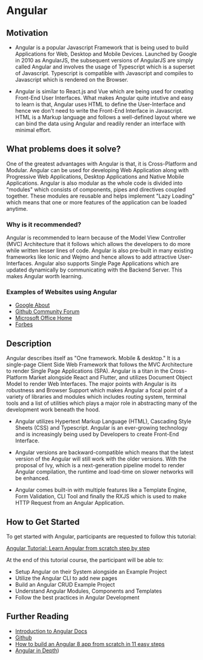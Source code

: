 
# Angular

## Motivation

- Angular is a popular Javascript Framework that is being used to build Applications for Web, Desktop and Mobile Devices. Launched by Google in 2010 as AngularJS, the subsequent versions of AngularJS are simply called Angular and involves the usage of Typescript which is a superset of Javascript. Typescript is compatible with Javascript and compiles to Javascript which is rendered on the Browser.

- Angular is similar to React.js and Vue which are being used for creating Front-End User Interfaces. What makes Angular quite intutive and easy to learn is that, Angular uses HTML to define the User-Interface and hence we don't need to write the Front-End Interface in Javascript. HTML is a Markup language and follows a well-defined layout where we can bind the data using Angular and readily render an interface with minimal effort.
## What problems does it solve?
One of the greatest advantages with Angular is that, it is Cross-Platform and Modular. Angular can be used for developing Web Application along with Progressive Web Applications, Desktop Applications and Native Mobile Applications. Angular is also modular as the whole code is divided into "modules" which consists of components, pipes and directives coupled together. These modules are reusable and helps implement "Lazy Loading" which means that one or more features of the application can be loaded anytime.
### Why is it recommended?
Angular is recommended to learn because of the Model View Controller (MVC) Architecture that it follows which allows the developers to do more while written lesser lines of code. Angular is also pre-built in many existing frameworks like Ionic and Wejmo and hence allows to add attractive User-Interfaces. Angular also supports Single Page Applications which are updated dynamically by communicating with the Backend Server. This makes Angular worth learning.
### Examples of Websites using Angular
- [Google About](https://about.google/)
- [Github Community Forum](https://github.community/)
- [Microsoft Office Home](https://www.office.com/apps?auth=2)
- [Forbes](https://www.forbes.com/sites/karstenstrauss/2019/01/22/the-most-sustainable-companies-in-2019)
## Description
Angular describes itself as "One framework. Mobile & desktop." It is a single-page Client Side Web Framework that follows the MVC Architecture to render Single Page Applications (SPA). Angular is a titan in the Cross-Platform Market alongside React and Flutter, and utilizes Document Object Model to render Web Interfaces. The major points with Angular is its robustness and Browser Support which makes Angular a focal point of a variety of libraries and modules which includes routing system, terminal tools and a list of utilities which plays a major role in abstracting many of the development work beneath the hood. 

- Angular utilizes Hypertext Markup Language (HTML), Cascading Style Sheets (CSS) and Typescript. Angular is an ever-growing technology and is increasingly being used by Developers to create Front-End Interface. 

- Angular versions are backward-compatible which means that the latest version of the Angular will still work with the older versions. With the proposal of Ivy, which is a next-generation pipeline model to render Angular compilation, the runtime and load-time on slower networks will be enhanced.

- Angular comes built-in with multiple features like a Template Engine, Form Validation, CLI Tool and finally the RXJS which is used to make HTTP Request from an Angular Application. 



## How to Get Started

To get started with Angular, participants are requested to follow this tutorial: 

[Angular Tutorial: Learn Angular from scratch step by step](https://angular-templates.io/tutorials/about/learn-angular-from-scratch-step-by-step)

At the end of this tutorial course, the participant will be able to: 

 - Setup Angular on their System alongside an Example Project
 - Utilize the Angular CLI to add new pages
 - Build an Angular CRUD Example Project
 - Understand Angular Modules, Components and Templates
 - Follow the best practices in Angular Development

## Further Reading
- [Introduction to Angular Docs](https://angular.io/docs)
- [Github](https://github.com/angular)
- [How to build an Angular 8 app  from scratch  in 11 easy steps](https://www.freecodecamp.org/news/angular-8-tutorial-in-easy-steps/)
- [Angular in Depth](https://medium.com/angular-in-depth))
